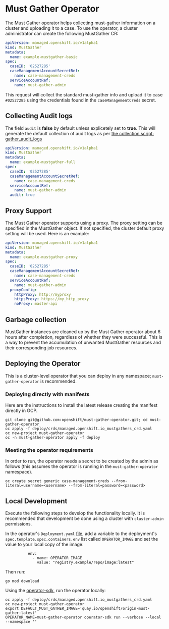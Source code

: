 # Must Gather Operator

The Must Gather operator helps collecting must-gather information on a cluster and uploading it to a case.
To use the operator, a cluster administrator can create the following MustGather CR:

```yaml
apiVersion: managed.openshift.io/v1alpha1
kind: MustGather
metadata:
  name: example-mustgather-basic
spec:
  caseID: '02527285'
  caseManagementAccountSecretRef:
    name: case-management-creds
  serviceAccountRef:
    name: must-gather-admin
```

This request will collect the standard must-gather info and upload it to case `#02527285` using the credentials found in the `caseManagementCreds` secret.

## Collecting Audit logs
The field `audit` is **false** by default unless explicetely set to **true**.
This will generate the default collection of audit logs as per [the collection script: gather_audit_logs](https://github.com/openshift/must-gather/blob/master/collection-scripts/gather_audit_logs)
```yaml
apiVersion: managed.openshift.io/v1alpha1
kind: MustGather
metadata:
  name: example-mustgather-full
spec:
  caseID: '02527285'
  caseManagementAccountSecretRef:
    name: case-management-creds
  serviceAccountRef:
    name: must-gather-admin
  audit: true
```

## Proxy Support

The Must Gather operator supports using a proxy. The proxy setting can be specified in the MustGather object. If not specified, the cluster default proxy setting will be used. Here is an example:

```yaml
apiVersion: managed.openshift.io/v1alpha1
kind: MustGather
metadata:
  name: example-mustgather-proxy
spec:
  caseID: '02527285'
  caseManagementAccountSecretRef:
    name: case-management-creds
  serviceAccountRef:
    name: must-gather-admin
  proxyConfig:
    httpProxy: http://myproxy
    httpsProxy: https://my_http_proxy
    noProxy: master-api
```

## Garbage collection

MustGather instances are cleaned up by the Must Gather operator about 6 hours after completion, regardless of whether they were successful.
This is a way to prevent the accumulation of unwanted MustGather resources and their corresponding job resources.

## Deploying the Operator

This is a cluster-level operator that you can deploy in any namespace; `must-gather-operator` is recommended.

### Deploying directly with manifests

Here are the instructions to install the latest release creating the manifest directly in OCP.

```shell
git clone git@github.com:openshift/must-gather-operator.git; cd must-gather-operator
oc apply -f deploy/crds/managed.openshift.io_mustgathers_crd.yaml
oc new-project must-gather-operator
oc -n must-gather-operator apply -f deploy
```

### Meeting the operator requirements

In order to run, the operator needs a secret to be created by the admin as follows (this assumes the operator is running in the `must-gather-operator` namespace).

```shell
oc create secret generic case-management-creds --from-literal=username=<username> --from-literal=password=<password>
```

## Local Development

Execute the following steps to develop the functionality locally. It is recommended that development be done using a cluster with `cluster-admin` permissions.

In the operator's `Deployment.yaml` [file](deploy/99_must-gather-operator.Deployment.yaml), add a variable to the deployment's `spec.template.spec.containers.env` list called `OPERATOR_IMAGE` and set the value to your local copy of the image:
```shell
          env:
            - name: OPERATOR_IMAGE
              value: "registry.example/repo/image:latest"
```
Then run:
```shell
go mod download
```

Using the [operator-sdk](https://github.com/operator-framework/operator-sdk), run the operator locally:

```shell
oc apply -f deploy/crds/managed.openshift.io_mustgathers_crd.yaml
oc new-project must-gather-operator
export DEFAULT_MUST_GATHER_IMAGE='quay.io/openshift/origin-must-gather:latest'
OPERATOR_NAME=must-gather-operator operator-sdk run --verbose --local --namespace ''
```
